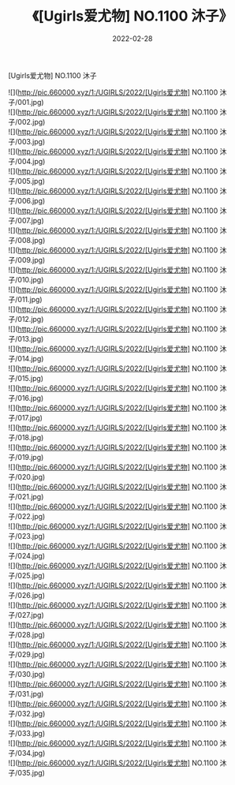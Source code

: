 ﻿---
layout: post
title:  《[Ugirls爱尤物] NO.1100 沐子》
date:   2022-02-28
img: http://pic.660000.xyz/1:/UGIRLS/2022/[Ugirls爱尤物] NO.1100 沐子/000.jpg
categories: [美女, 清纯, 唯美]
---

[Ugirls爱尤物] NO.1100 沐子

 ![](http://pic.660000.xyz/1:/UGIRLS/2022/[Ugirls爱尤物] NO.1100 沐子/001.jpg) <br>![](http://pic.660000.xyz/1:/UGIRLS/2022/[Ugirls爱尤物] NO.1100 沐子/002.jpg) <br>![](http://pic.660000.xyz/1:/UGIRLS/2022/[Ugirls爱尤物] NO.1100 沐子/003.jpg) <br>![](http://pic.660000.xyz/1:/UGIRLS/2022/[Ugirls爱尤物] NO.1100 沐子/004.jpg) <br>![](http://pic.660000.xyz/1:/UGIRLS/2022/[Ugirls爱尤物] NO.1100 沐子/005.jpg) <br>![](http://pic.660000.xyz/1:/UGIRLS/2022/[Ugirls爱尤物] NO.1100 沐子/006.jpg) <br>![](http://pic.660000.xyz/1:/UGIRLS/2022/[Ugirls爱尤物] NO.1100 沐子/007.jpg) <br>![](http://pic.660000.xyz/1:/UGIRLS/2022/[Ugirls爱尤物] NO.1100 沐子/008.jpg) <br>![](http://pic.660000.xyz/1:/UGIRLS/2022/[Ugirls爱尤物] NO.1100 沐子/009.jpg) <br>![](http://pic.660000.xyz/1:/UGIRLS/2022/[Ugirls爱尤物] NO.1100 沐子/010.jpg) <br>![](http://pic.660000.xyz/1:/UGIRLS/2022/[Ugirls爱尤物] NO.1100 沐子/011.jpg) <br>![](http://pic.660000.xyz/1:/UGIRLS/2022/[Ugirls爱尤物] NO.1100 沐子/012.jpg) <br>![](http://pic.660000.xyz/1:/UGIRLS/2022/[Ugirls爱尤物] NO.1100 沐子/013.jpg) <br>![](http://pic.660000.xyz/1:/UGIRLS/2022/[Ugirls爱尤物] NO.1100 沐子/014.jpg) <br>![](http://pic.660000.xyz/1:/UGIRLS/2022/[Ugirls爱尤物] NO.1100 沐子/015.jpg) <br>![](http://pic.660000.xyz/1:/UGIRLS/2022/[Ugirls爱尤物] NO.1100 沐子/016.jpg) <br>![](http://pic.660000.xyz/1:/UGIRLS/2022/[Ugirls爱尤物] NO.1100 沐子/017.jpg) <br>![](http://pic.660000.xyz/1:/UGIRLS/2022/[Ugirls爱尤物] NO.1100 沐子/018.jpg) <br>![](http://pic.660000.xyz/1:/UGIRLS/2022/[Ugirls爱尤物] NO.1100 沐子/019.jpg) <br>![](http://pic.660000.xyz/1:/UGIRLS/2022/[Ugirls爱尤物] NO.1100 沐子/020.jpg) <br>![](http://pic.660000.xyz/1:/UGIRLS/2022/[Ugirls爱尤物] NO.1100 沐子/021.jpg) <br>![](http://pic.660000.xyz/1:/UGIRLS/2022/[Ugirls爱尤物] NO.1100 沐子/022.jpg) <br>![](http://pic.660000.xyz/1:/UGIRLS/2022/[Ugirls爱尤物] NO.1100 沐子/023.jpg) <br>![](http://pic.660000.xyz/1:/UGIRLS/2022/[Ugirls爱尤物] NO.1100 沐子/024.jpg) <br>![](http://pic.660000.xyz/1:/UGIRLS/2022/[Ugirls爱尤物] NO.1100 沐子/025.jpg) <br>![](http://pic.660000.xyz/1:/UGIRLS/2022/[Ugirls爱尤物] NO.1100 沐子/026.jpg) <br>![](http://pic.660000.xyz/1:/UGIRLS/2022/[Ugirls爱尤物] NO.1100 沐子/027.jpg) <br>![](http://pic.660000.xyz/1:/UGIRLS/2022/[Ugirls爱尤物] NO.1100 沐子/028.jpg) <br>![](http://pic.660000.xyz/1:/UGIRLS/2022/[Ugirls爱尤物] NO.1100 沐子/029.jpg) <br>![](http://pic.660000.xyz/1:/UGIRLS/2022/[Ugirls爱尤物] NO.1100 沐子/030.jpg) <br>![](http://pic.660000.xyz/1:/UGIRLS/2022/[Ugirls爱尤物] NO.1100 沐子/031.jpg) <br>![](http://pic.660000.xyz/1:/UGIRLS/2022/[Ugirls爱尤物] NO.1100 沐子/032.jpg) <br>![](http://pic.660000.xyz/1:/UGIRLS/2022/[Ugirls爱尤物] NO.1100 沐子/033.jpg) <br>![](http://pic.660000.xyz/1:/UGIRLS/2022/[Ugirls爱尤物] NO.1100 沐子/034.jpg) <br>![](http://pic.660000.xyz/1:/UGIRLS/2022/[Ugirls爱尤物] NO.1100 沐子/035.jpg) <br>